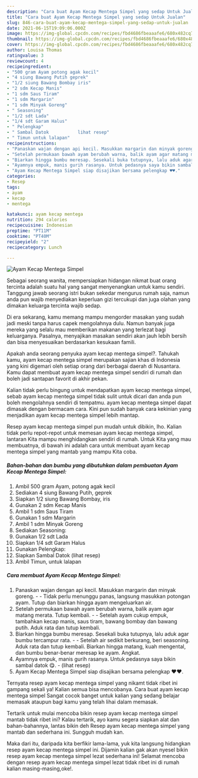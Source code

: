```yaml
---
description: "Cara buat Ayam Kecap Mentega Simpel yang sedap Untuk Jualan"
title: "Cara buat Ayam Kecap Mentega Simpel yang sedap Untuk Jualan"
slug: 846-cara-buat-ayam-kecap-mentega-simpel-yang-sedap-untuk-jualan
date: 2021-06-15T19:09:06.000Z
image: https://img-global.cpcdn.com/recipes/fbd4686fbeaaafe6/680x482cq70/ayam-kecap-mentega-simpel-foto-resep-utama.jpg
thumbnail: https://img-global.cpcdn.com/recipes/fbd4686fbeaaafe6/680x482cq70/ayam-kecap-mentega-simpel-foto-resep-utama.jpg
cover: https://img-global.cpcdn.com/recipes/fbd4686fbeaaafe6/680x482cq70/ayam-kecap-mentega-simpel-foto-resep-utama.jpg
author: Louisa Thomas
ratingvalue: 3
reviewcount: 4
recipeingredient:
- "500 gram Ayam potong agak kecil"
- "4 siung Bawang Putih geprek"
- "1/2 siung Bawang Bombay iris"
- "2 sdm Kecap Manis"
- "1 sdm Saus Tiram"
- "1 sdm Margarin"
- "1 sdm Minyak Goreng"
- " Seasoning"
- "1/2 sdt Lada"
- "1/4 sdt Garam Halus"
- " Pelengkap"
- " Sambal Datok           lihat resep"
- " Timun untuk lalapan"
recipeinstructions:
- "Panaskan wajan dengan api kecil. Masukkan margarin dan minyak goreng.  Tidak perlu menunggu panas, langsung masukkan potongan ayam. Tutup dan biarkan hingga ayam mengeluarkan air."
- "Setelah permukaan bawah ayam berubah warna, balik ayam agar matang merata. Tutup kembali.   Setelah ayam cukup empuk, tambahkan kecap manis, saus tiram, bawang bombay dan bawang putih. Aduk rata dan tutup kembali."
- "Biarkan hingga bumbu meresap. Sesekali buka tutupnya, lalu aduk agar bumbu tercampur rata.  Setelah air sedikit berkurang, beri seasoning. Aduk rata dan tutup kembali. Biarkan hingga matang, kuah mengental, dan bumbu benar-benar meresap ke ayam. Angkat."
- "Ayamnya empuk, manis gurih rasanya. Untuk pedasnya saya bikin sambal datok 😋.           (lihat resep)"
- "Ayam Kecap Mentega Simpel siap disajikan bersama pelengkap ♥️♥️."
categories:
- Resep
tags:
- ayam
- kecap
- mentega

katakunci: ayam kecap mentega 
nutrition: 294 calories
recipecuisine: Indonesian
preptime: "PT11M"
cooktime: "PT40M"
recipeyield: "2"
recipecategory: Lunch

---
```



![Ayam Kecap Mentega Simpel](https://img-global.cpcdn.com/recipes/fbd4686fbeaaafe6/680x482cq70/ayam-kecap-mentega-simpel-foto-resep-utama.jpg)

Sebagai seorang wanita, mempersiapkan hidangan nikmat buat orang tercinta adalah suatu hal yang sangat menyenangkan untuk kamu sendiri. Tanggung jawab seorang istri bukan sekedar mengurus rumah saja, namun anda pun wajib menyediakan keperluan gizi tercukupi dan juga olahan yang dimakan keluarga tercinta wajib sedap.

Di era  sekarang, kamu memang mampu mengorder masakan yang sudah jadi meski tanpa harus capek mengolahnya dulu. Namun banyak juga mereka yang selalu mau memberikan makanan yang terlezat bagi keluarganya. Pasalnya, menyajikan masakan sendiri akan jauh lebih bersih dan bisa menyesuaikan berdasarkan kesukaan famili. 



Apakah anda seorang penyuka ayam kecap mentega simpel?. Tahukah kamu, ayam kecap mentega simpel merupakan sajian khas di Indonesia yang kini digemari oleh setiap orang dari berbagai daerah di Nusantara. Kamu dapat membuat ayam kecap mentega simpel sendiri di rumah dan boleh jadi santapan favorit di akhir pekan.

Kalian tidak perlu bingung untuk mendapatkan ayam kecap mentega simpel, sebab ayam kecap mentega simpel tidak sulit untuk dicari dan anda pun boleh mengolahnya sendiri di tempatmu. ayam kecap mentega simpel dapat dimasak dengan bermacam cara. Kini pun sudah banyak cara kekinian yang menjadikan ayam kecap mentega simpel lebih mantap.

Resep ayam kecap mentega simpel pun mudah untuk dibikin, lho. Kalian tidak perlu repot-repot untuk memesan ayam kecap mentega simpel, lantaran Kita mampu menghidangkan sendiri di rumah. Untuk Kita yang mau membuatnya, di bawah ini adalah cara untuk membuat ayam kecap mentega simpel yang mantab yang mampu Kita coba.

<!--inarticleads1-->

##### Bahan-bahan dan bumbu yang dibutuhkan dalam pembuatan Ayam Kecap Mentega Simpel:

1. Ambil 500 gram Ayam, potong agak kecil
1. Sediakan 4 siung Bawang Putih, geprek
1. Siapkan 1/2 siung Bawang Bombay, iris
1. Gunakan 2 sdm Kecap Manis
1. Ambil 1 sdm Saus Tiram
1. Gunakan 1 sdm Margarin
1. Ambil 1 sdm Minyak Goreng
1. Sediakan  Seasoning:
1. Gunakan 1/2 sdt Lada
1. Siapkan 1/4 sdt Garam Halus
1. Gunakan  Pelengkap:
1. Siapkan  Sambal Datok           (lihat resep)
1. Ambil  Timun, untuk lalapan




<!--inarticleads2-->

##### Cara membuat Ayam Kecap Mentega Simpel:

1. Panaskan wajan dengan api kecil. Masukkan margarin dan minyak goreng. -  - Tidak perlu menunggu panas, langsung masukkan potongan ayam. Tutup dan biarkan hingga ayam mengeluarkan air.
1. Setelah permukaan bawah ayam berubah warna, balik ayam agar matang merata. Tutup kembali.  -  - Setelah ayam cukup empuk, tambahkan kecap manis, saus tiram, bawang bombay dan bawang putih. Aduk rata dan tutup kembali.
1. Biarkan hingga bumbu meresap. Sesekali buka tutupnya, lalu aduk agar bumbu tercampur rata. -  - Setelah air sedikit berkurang, beri seasoning. Aduk rata dan tutup kembali. Biarkan hingga matang, kuah mengental, dan bumbu benar-benar meresap ke ayam. Angkat.
1. Ayamnya empuk, manis gurih rasanya. Untuk pedasnya saya bikin sambal datok 😋. -           (lihat resep)
1. Ayam Kecap Mentega Simpel siap disajikan bersama pelengkap ♥️♥️.




Ternyata resep ayam kecap mentega simpel yang nikamt tidak ribet ini gampang sekali ya! Kalian semua bisa mencobanya. Cara buat ayam kecap mentega simpel Sangat cocok banget untuk kalian yang sedang belajar memasak ataupun bagi kamu yang telah lihai dalam memasak.

Tertarik untuk mulai mencoba bikin resep ayam kecap mentega simpel mantab tidak ribet ini? Kalau tertarik, ayo kamu segera siapkan alat dan bahan-bahannya, lantas bikin deh Resep ayam kecap mentega simpel yang mantab dan sederhana ini. Sungguh mudah kan. 

Maka dari itu, daripada kita berfikir lama-lama, yuk kita langsung hidangkan resep ayam kecap mentega simpel ini. Dijamin kalian gak akan nyesel bikin resep ayam kecap mentega simpel lezat sederhana ini! Selamat mencoba dengan resep ayam kecap mentega simpel lezat tidak ribet ini di rumah kalian masing-masing,oke!.

